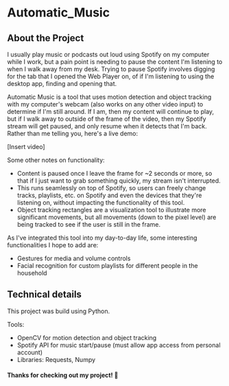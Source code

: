 # Automatic_Music

## About the Project

I usually play music or podcasts out loud using Spotify on my computer while I work, but a pain point is needing to pause the content I'm listening to when I walk away from my desk. Trying to pause Spotify involves digging for the tab that I opened the Web Player on, of if I'm listening to using the desktop app, finding and opening that.

Automatic Music is a tool that uses motion detection and object tracking with my computer's webcam (also works on any other video input) to determine if I'm still around. If I am, then my content will continue to play, but if I walk away to outside of the frame of the video, then my Spotify stream will get paused, and only resume when it detects that I'm back. Rather than me telling you, here's a live demo:

[Insert video]

Some other notes on functionality:
* Content is paused once I leave the frame for ~2 seconds or more, so that if I just want to grab something quickly, my stream isn't interrupted.
* This runs seamlessly on top of Spotify, so users can freely change tracks, playlists, etc. on Spotify and even the devices that they're listening on, without impacting the functionality of this tool.
* Object tracking rectangles are a visualization tool to illustrate more significant movements, but all movements (down to the pixel level) are being tracked to see if the user is still in the frame.

As I've integrated this tool into my day-to-day life, some interesting functionalities I hope to add are: 
* Gestures for media and volume controls
* Facial recognition for custom playlists for different people in the household

## Technical details

This project was build using Python. 

Tools:
* OpenCV for motion detection and object tracking
* Spotify API for music start/pause (must allow app access from personal account)
* Libraries: Requests, Numpy

#### Thanks for checking out my project! :wave:






